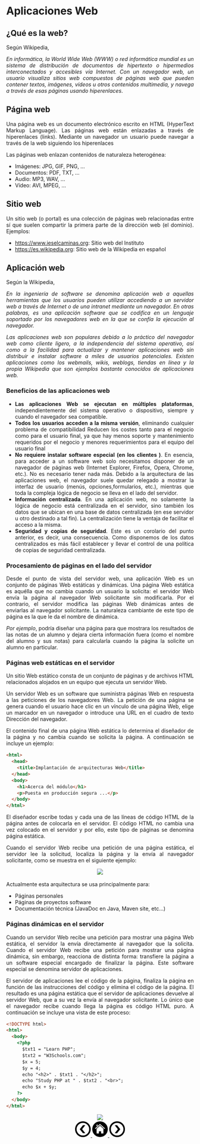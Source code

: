 <div align="justify">

# Aplicaciones Web

## ¿Qué es la web?
  Según Wikipedia,

  _En informática, la World Wide Web (WWW) o red informática mundial es un sistema de distribución de documentos de hipertexto o hipermedios interconectados y accesibles vía Internet. Con un navegador web, un usuario visualiza sitios web compuestos de páginas web que pueden contener textos, imágenes, vídeos u otros contenidos multimedia, y navega a través de esas páginas usando hiperenlaces_.


## Página web

  Una página web es un documento electrónico escrito en HTML (HyperText Markup Language). Las páginas web están enlazadas a través de hiperenlaces (links). Mediante un navegador un usuario puede navegar a través de la web siguiendo los hiperenlaces

  Las páginas web enlazan contenidos de naturaleza heterogénea:
  - Imágenes: JPG, GIF, PNG, …
  - Documentos: PDF, TXT, …
  - Audio: MP3, WAV, …
  - Vídeo: AVI, MPEG, …

## Sitio web

  Un sitio web (o portal) es una colección de páginas web relacionadas entre sí que suelen compartir la primera parte de la dirección web (el dominio). Ejemplos:
  - https://www.ieselcaminas.org: Sitio web del Instituto
  - https://es.wikipedia.org: Sitio web de la Wikipedia en español

## Aplicación web

  Según la Wikipedia,

  _En la ingeniería de software se denomina aplicación web a aquellas herramientas que los usuarios pueden utilizar accediendo a un servidor web a través de Internet o de una intranet mediante un navegador. En otras palabras, es una aplicación software que se codifica en un lenguaje soportado por los navegadores web en la que se confía la ejecución al navegador._

  _Las aplicaciones web son populares debido a lo práctico del navegador web como cliente ligero, a la independencia del sistema operativo, así como a la facilidad para actualizar y mantener aplicaciones web sin distribuir e instalar software a miles de usuarios potenciales. Existen aplicaciones como los webmails, wikis, weblogs, tiendas en línea y la propia Wikipedia que son ejemplos bastante conocidos de aplicaciones web._

###  Beneficios de las aplicaciones web

  - __Las aplicaciones Web se ejecutan en múltiples plataformas__, independientemente del sistema operativo o dispositivo, siempre y cuando el navegador sea compatible.
  - __Todos los usuarios acceden a la misma versión__, eliminando cualquier problema de compatibilidad
  Reducen los costes tanto para el negocio como para el usuario final, ya que hay menos soporte y mantenimiento requeridos por el negocio y menores requerimientos para el equipo del usuario final
  - __No requiere instalar software especial (en los clientes )__. En esencia, para acceder a un software web solo necesitamos disponer de un navegador de páginas web (Internet Explorer, Firefox, Opera, Chrome, etc.). No es necesario tener nada más. Debido a la arquitectura de las aplicaciones web, el navegador suele quedar relegado a mostrar la interfaz de usuario (menús, opciones,formularios, etc.), mientras que toda la compleja lógica de negocio se lleva en el lado del servidor.
  - __Información centralizada__. En una aplicación web, no solamente la lógica de negocio está centralizada en el servidor, sino también los datos que se ubican en una base de datos centralizada (en ese servidor u otro destinado a tal fin). La centralización tiene la ventaja de facilitar el acceso a la misma.
  - __Seguridad y copias de seguridad__. Este es un corolario del punto anterior, es decir, una consecuencia. Como disponemos de los datos centralizados es más fácil establecer y llevar el control de una política de copias de seguridad centralizada.

### Procesamiento de páginas en el lado del servidor

  Desde el punto de vista del servidor web, una aplicación Web es un conjunto de páginas Web estáticas y dinámicas. Una página Web estática es aquélla que no cambia cuando un usuario la solicita: el servidor Web envía la página al navegador Web solicitante sin modificarla. Por el contrario, el servidor modifica las páginas Web dinámicas antes de enviarlas al navegador solicitante. La naturaleza cambiante de este tipo de página es la que le da el nombre de dinámica.

  _Por ejemplo_, podría diseñar una página para que mostrara los resultados de las notas de un alumno y dejara cierta información fuera (como el nombre del alumno y sus notas) para calcularla cuando la página la solicite un alumno en particular.

### Páginas web estáticas en el servidor

  Un sitio Web estático consta de un conjunto de páginas y de archivos HTML relacionados alojados en un equipo que ejecuta un servidor Web.

  Un servidor Web es un software que suministra páginas Web en respuesta a las peticiones de los navegadores Web. La petición de una página se genera cuando el usuario hace clic en un vínculo de una página Web, elige un marcador en un navegador o introduce una URL en el cuadro de texto Dirección del navegador.

  El contenido final de una página Web estática lo determina el diseñador de la página y no cambia cuando se solicita la página. A continuación se incluye un ejemplo:
```html
<html>
  <head>
    <title>Implantación de arquitecturas Web</title>
  </head>
  <body>
    <h1>Acerca del módulo</h1>
    <p>Puesta en producción segura ...</p>
  </body>
</html>
```

  El diseñador escribe todas y cada una de las líneas de código HTML de la página antes de colocarla en el servidor. El código HTML no cambia una vez colocado en el servidor y por ello, este tipo de páginas se denomina página estática.

  Cuando el servidor Web recibe una petición de una página estática, el servidor lee la solicitud, localiza la página y la envía al navegador solicitante, como se muestra en el siguiente ejemplo:

  <div align="center">
    <img src="https://helpx.adobe.com/en/dreamweaver/using/web-applications/jcr:content/main-pars/image_0.img.png/ds_process_static.png">
  </div>

  Actualmente esta arquitectura se usa principalmente para:
  - Páginas personales
  - Páginas de proyectos software
  - Documentación técnica (JavaDoc en Java, Maven site, etc…)

### Páginas dinámicas en el servidor

  Cuando un servidor Web recibe una petición para mostrar una página Web estática, el servidor la envía directamente al navegador que la solicita. Cuando el servidor Web recibe una petición para mostrar una página dinámica, sin embargo, reacciona de distinta forma: transfiere la página a un software especial encargado de finalizar la página. Este software especial se denomina servidor de aplicaciones.

  El servidor de aplicaciones lee el código de la página, finaliza la página en función de las instrucciones del código y elimina el código de la página. El resultado es una página estática que el servidor de aplicaciones devuelve al servidor Web, que a su vez la envía al navegador solicitante. Lo único que el navegador recibe cuando llega la página es código HTML puro. A continuación se incluye una vista de este proceso:
```html
<!DOCTYPE html>
<html>
  <body>
    <?php
      $txt1 = "Learn PHP";
      $txt2 = "W3Schools.com";
      $x = 5;
      $y = 4;
      echo "<h2>" . $txt1 . "</h2>";
      echo "Study PHP at " . $txt2 . "<br>";
      echo $x + $y;
    ?>
  </body>
</html>

```

<div align="center">
  <img src="https://helpx.adobe.com/en/dreamweaver/using/web-applications/jcr:content/main-pars/image_1.img.png/ds_process_dynamic.png
">
</div>

<div align="center">
    <a href="README.md"><img src="../../img/before.png" style="width:42px;height:42px;"  />
    <a href="README.md"><img src="../../img/home.png"  style="width:42px;height:42px;" />
    <a href="CONCEPTOS.md"><img src="../../img/next.png" style="width:42px;height:42px;" />
</div>

</div>
